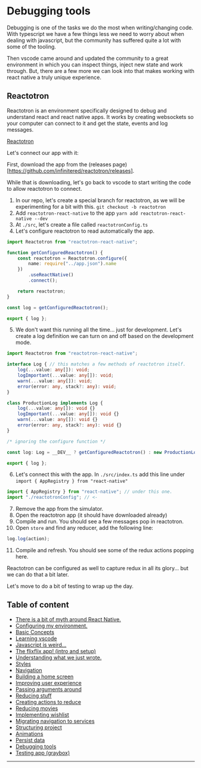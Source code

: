 # Debugging tools

Debugging is one of the tasks we do the most when writing/changing code. With typescript we have a few things less we need to worry about when dealing with javascript, but the community has suffered quite a lot with some of the tooling.

Then vscode came around and updated the community to a great environment in which you can inspect things, inject new state and work through. But, there are a few more we can look into that makes working with react native a truly unique experience.

## Reactotron

Reactotron is an environment specifically designed to debug and understand react and react native apps. It works by creating websockets so your computer can connect to it and get the state, events and log messages.

[Reactotron](https://github.com/infinitered/reactotron)

Let's connect our app with it:

First, download the app from the (releases page)[https://github.com/infinitered/reactotron/releases].

While that is downloading, let's go back to vscode to start writing the code to allow reactotron to connect.

1. In our repo, let's create a special branch for reactotron, as we will be experimenting for a bit with this. `git checkout -b reactotron`
2. Add `reactotron-react-native` to the app `yarn add reactotron-react-native --dev`
3. At `./src`, let's create a file called `reactotronConfig.ts`
4. Let's configure reactotron to read automatically the app.

```ts
import Reactotron from "reactotron-react-native";

function getConfiguredReactotron() {
    const reactotron = Reactotron.configure({
        name: require("../app.json").name
    })
        .useReactNative()
        .connect();

    return reactotron;
}

const log = getConfiguredReactotron();

export { log };
```

5. We don't want this running all the time... just for development. Let's create a log definition we can turn on and off based on the development mode.

```ts
import Reactotron from "reactotron-react-native";

interface Log { // this matches a few methods of reactotron itself.
    log(...value: any[]): void;
    logImportant(...value: any[]): void;
    warn(...value: any[]): void;
    error(error: any, stack?: any): void;
}

class ProductionLog implements Log {
    log(...value: any[]): void {}
    logImportant(...value: any[]): void {}
    warn(...value: any[]): void {}
    error(error: any, stack?: any): void {}
}

/* ignoring the configure function */

const log: Log = __DEV__ ? getConfiguredReactotron() : new ProductionLog();

export { log };
```

6. Let's connect this with the app. In `./src/index.ts` add this line under `import { AppRegistry } from "react-native"`

```ts
import { AppRegistry } from "react-native"; // under this one.
import "./reactotronConfig"; // <-
```

7. Remove the app from the simulator.
8. Open the reactotron app (it should have downloaded already)
9. Compile and run. You should see a few messages pop in reactotron.
10. Open `store` and find any reducer, add the following line:

```ts
log.log(action);
```
11. Compile and refresh. You should see some of the redux actions popping here.

Reactotron can be configured as well to capture redux in all its glory... but we can do that a bit later.

Let's move to do a bit of testing to wrap up the day.

Table of content
----

- [There is a bit of myth around React Native.](./01.misconceptions.md)
- [Configuring my environment.](./02.environmentConfig.md)
- [Basic Concepts](./03.basicConcepts.md)
- [Learning vscode](./04.toolOverview.md)
- [Javascript is weird...](./05.oddities.md)
- [The flixflix app! (intro and setup)](./06.setupApp.md)
- [Understanding what we just wrote.](./07.components.md)
- [Styles](./08.stylingComponents.md)
- [Navigation](./09.navigatingBetweenScreens.md)
- [Building a home screen](./10.displayingMovies.md)
- [Improving user experience](./11.pagination.md)
- [Passing arguments around](./12.showingDetails.md)
- [Reducing stuff](./13.reducing.md)
- [Creating actions to reduce](./14.reducingActions.md)
- [Reducing movies](./15.reducingMovies.md)
- [Implementing wishlist](./16.implementingWishlist.md)
- [Migrating navigation to services](./17.migrateNavigation.md)
- [Structuring project](./18.fixingFewIssies.md)
- [Animations](./19.animations.md)
- [Persist data](./20.persistingData.md)
- [Debugging tools](./21.debuggingTools.md)
- [Testing app (graybox)](./22.endToEndTesting.md)
---
